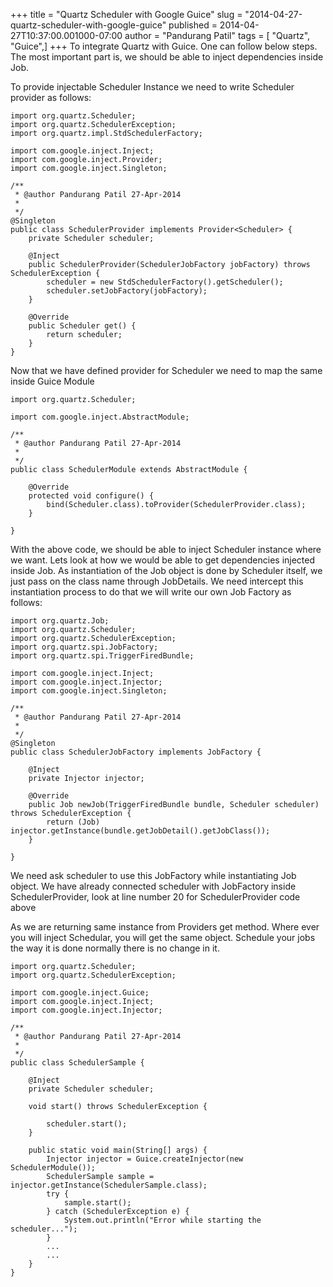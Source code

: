 +++
title = "Quartz Scheduler with Google Guice"
slug = "2014-04-27-quartz-scheduler-with-google-guice"
published = 2014-04-27T10:37:00.001000-07:00
author = "Pandurang Patil"
tags = [ "Quartz", "Guice",]
+++
To integrate Quartz with Guice. One can follow below steps. The most important part is, we should be able to inject dependencies inside Job.

To provide injectable Scheduler Instance we need to write Scheduler provider as follows:

    import org.quartz.Scheduler;
    import org.quartz.SchedulerException;
    import org.quartz.impl.StdSchedulerFactory;

    import com.google.inject.Inject;
    import com.google.inject.Provider;
    import com.google.inject.Singleton;

    /**
     * @author Pandurang Patil 27-Apr-2014
     * 
     */
    @Singleton
    public class SchedulerProvider implements Provider<Scheduler> {
        private Scheduler scheduler;

        @Inject
        public SchedulerProvider(SchedulerJobFactory jobFactory) throws SchedulerException {
            scheduler = new StdSchedulerFactory().getScheduler();
            scheduler.setJobFactory(jobFactory);
        }

        @Override
        public Scheduler get() {
            return scheduler;
        }
    }

Now that we have defined provider for Scheduler we need to map the same inside Guice Module

    import org.quartz.Scheduler;

    import com.google.inject.AbstractModule;

    /**
     * @author Pandurang Patil 27-Apr-2014
     *
     */
    public class SchedulerModule extends AbstractModule {

        @Override
        protected void configure() {
            bind(Scheduler.class).toProvider(SchedulerProvider.class);
        }

    }

With the above code, we should be able to inject Scheduler instance where we want. Lets look at how we would be able to get dependencies injected inside Job. As instantiation of the Job object is done by Scheduler itself, we just pass on the class name through JobDetails. We need intercept this instantiation process to do that we will write our
own Job Factory as follows:

    import org.quartz.Job;
    import org.quartz.Scheduler;
    import org.quartz.SchedulerException;
    import org.quartz.spi.JobFactory;
    import org.quartz.spi.TriggerFiredBundle;

    import com.google.inject.Inject;
    import com.google.inject.Injector;
    import com.google.inject.Singleton;

    /**
     * @author Pandurang Patil 27-Apr-2014
     * 
     */
    @Singleton
    public class SchedulerJobFactory implements JobFactory {

        @Inject
        private Injector injector;

        @Override
        public Job newJob(TriggerFiredBundle bundle, Scheduler scheduler) throws SchedulerException {
            return (Job) injector.getInstance(bundle.getJobDetail().getJobClass());
        }

    }

We need ask scheduler to use this JobFactory while instantiating Job object. We have already connected scheduler with JobFactory inside SchedulerProvider, look at line number 20 for SchedulerProvider code above

As we are returning same instance from Providers get method. Where ever you will inject Schedular, you will get the same object. Schedule your jobs the way it is done normally there is no change in it.

    import org.quartz.Scheduler;
    import org.quartz.SchedulerException;

    import com.google.inject.Guice;
    import com.google.inject.Inject;
    import com.google.inject.Injector;

    /**
     * @author Pandurang Patil 27-Apr-2014
     * 
     */
    public class SchedulerSample {

        @Inject
        private Scheduler scheduler;

        void start() throws SchedulerException {

            scheduler.start();
        }

        public static void main(String[] args) {
            Injector injector = Guice.createInjector(new SchedulerModule());
            SchedulerSample sample = injector.getInstance(SchedulerSample.class);
            try {
                sample.start();
            } catch (SchedulerException e) {
                System.out.println("Error while starting the scheduler...");
            }
            ...
            ...
        }
    }

